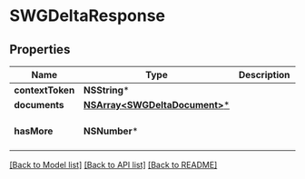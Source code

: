 # SWGDeltaResponse

## Properties
Name | Type | Description | Notes
------------ | ------------- | ------------- | -------------
**contextToken** | **NSString*** |  | [optional] 
**documents** | [**NSArray&lt;SWGDeltaDocument&gt;***](SWGDeltaDocument.md) |  | [optional] 
**hasMore** | **NSNumber*** |  | [optional] [default to @0]

[[Back to Model list]](../README.md#documentation-for-models) [[Back to API list]](../README.md#documentation-for-api-endpoints) [[Back to README]](../README.md)


